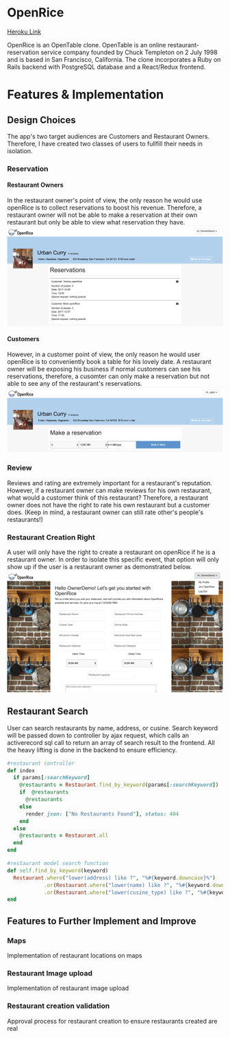 # OpenRice

[Heroku Link](https://openrice.herokuapp.com/#/)

OpenRice is an OpenTable clone. OpenTable is an online restaurant-reservation service company founded by Chuck Templeton on 2 July 1998 and is based in San Francisco, California. The clone incorporates a Ruby on Rails backend with PostgreSQL database and a React/Redux frontend.

# Features & Implementation 

## Design Choices
The app's two target audiences are Customers and Restaurant Owners. Therefore, I have created two classes of users to fullfill their needs in isolation.

### Reservation
#### Restaurant Owners
In the restaurant owner's point of view, the only reason he would use openRice is to collect reservations to boost his revenue. Therefore, a restaurant owner will not be able to make a reservation at their own restaurant but only be able to view what reservation they have.
![Owner Reservation Show](https://github.com/jerryzlau/OpenRice/blob/master/docs/readme_images/owner/owner_reservation.png)

#### Customers
However, in a customer point of view, the only reason he would user openRice is to conveniently book a table for his lovely date. A restaurant owner will be exposing his business if normal customers can see his reservations, therefore, a cusomter can only make a reservation but not able to see any of the restaurant's reservations. 
![Customer Reservation Show](https://github.com/jerryzlau/OpenRice/blob/master/docs/readme_images/customer/customer_reservation.png)

### Review 
Reviews and rating are extremely important for a restaurant's reputation. However, if a restaurant owner can make reviews for his own restaurant, what would a customer think of this restaurant? Therefore, a restaurant owner does not have the right to rate his own restaurant but a customer does. (Keep in mind, a restaurant owner can still rate other's people's restaurants!)

### Restaurant Creation Right 
A user will only have the right to create a restaurant on openRice if he is a restaurant owner. In order to isolate this specific event, that option will only show up if the user is a restaurant owner as demonstrated below. 
![Restaurant_Form](https://github.com/jerryzlau/OpenRice/blob/master/docs/readme_images/owner/restaurant_create.png)

## Restaurant Search 
User can search restaurants by name, address, or cusine. Search keyword will be passed down to controller by ajax request, which calls an activerecord sql call to return an array of search result to the frontend. All the heavy lifting is done in the backend to ensure efficiency. 
```ruby 
#restaurant controller 
def index
  if params[:searchKeyword]
    @restaurants = Restaurant.find_by_keyword(params[:searchKeyword])
    if  @restaurants
      @restaurants
    else
      render json: ["No Restaurants Found"], status: 404
    end
  else
    @restaurants = Restaurant.all
  end
end
```

```ruby 
#restaurant model search function
def self.find_by_keyword(keyword)
  Restaurant.where("lower(address) like ?", "%#{keyword.downcase}%")
            .or(Restaurant.where("lower(name) like ?", "%#{keyword.downcase}%"))
            .or(Restaurant.where("lower(cusine_type) like ?", "%#{keyword.downcase}%"))
end
```

## Features to Further Implement and Improve
### Maps 
Implementation of restaurant locations on maps 

### Restaurant Image upload 
Implementation of restaurant image upload 

### Restaurant creation validation 
Approval process for restaurant creation to ensure restaurants created are real 
